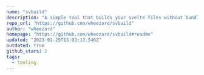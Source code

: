 ```yaml
---
name: "svbuild"
description: "A simple tool that builds your svelte files without bundling them."
repo_url: "https://github.com/wheezard/svbuild"
author: "wheezard"
homepage: "https://github.com/wheezard/svbuild#readme"
updated: "2023-01-25T13:03:13.546Z"
outdated: true
github_stars: 2
tags: 
  - tooling
---
```

